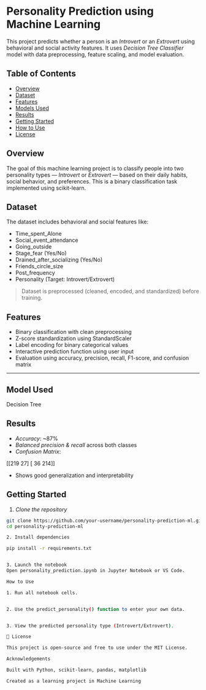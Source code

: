 #  Personality Prediction using Machine Learning

This project predicts whether a person is an *Introvert* or an *Extrovert* using behavioral and social activity features. It uses *Decision Tree Classifier* model with data preprocessing, feature scaling, and model evaluation.

##  Table of Contents

- [Overview](#overview)
- [Dataset](#dataset)
- [Features](#features)
- [Models Used](#models-used)
- [Results](#results)
- [Getting Started](#getting-started)
- [How to Use](#how-to-use)
- [License](#license)

##  Overview

The goal of this machine learning project is to classify people into two personality types — *Introvert* or *Extrovert* — based on their daily habits, social behavior, and preferences. This is a binary classification task implemented using scikit-learn.

##  Dataset

The dataset includes behavioral and social features like:

- Time_spent_Alone
- Social_event_attendance
- Going_outside
- Stage_fear (Yes/No)
- Drained_after_socializing (Yes/No)
- Friends_circle_size
- Post_frequency
- Personality (Target: Introvert/Extrovert)

> Dataset is preprocessed (cleaned, encoded, and standardized) before training.

##  Features

- Binary classification with clean preprocessing
- Z-score standardization using StandardScaler
- Label encoding for binary categorical values
- Interactive prediction function using user input
- Evaluation using accuracy, precision, recall, F1-score, and confusion matrix

---

##  Model Used
 Decision Tree  

##  Results

- *Accuracy*: ~87%
- *Balanced precision & recall* across both classes
- *Confusion Matrix*:

[[219  27] [ 36 214]]

- Shows good generalization and interpretability

##  Getting Started

1. *Clone the repository*  
 ```bash
 git clone https://github.com/your-username/personality-prediction-ml.git
 cd personality-prediction-ml

2. Install dependencies

pip install -r requirements.txt


3. Launch the notebook
Open personality_prediction.ipynb in Jupyter Notebook or VS Code.

 How to Use

1. Run all notebook cells.


2. Use the predict_personality() function to enter your own data.


3. View the predicted personality type (Introvert/Extrovert).

📄 License

This project is open-source and free to use under the MIT License.

 Acknowledgements

Built with Python, scikit-learn, pandas, matplotlib

Created as a learning project in Machine Learning

